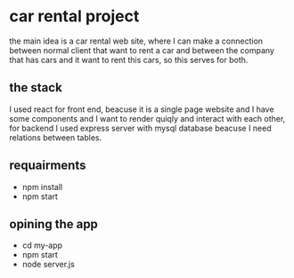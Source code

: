 # car rental project
the main idea is a car rental web site, where I can make a connection between normal client that want to rent a car and between the company that has cars and it want to rent this cars, so this serves for both.

## the stack
I used react for front end, beacuse it is a single page website and I have some components and I want to render quiqly and interact with each other,
for backend I used express server with mysql database beacuse I need relations between tables.

## requairments 
- npm install
- npm start

## opining the app
- cd my-app
- npm start
- node server.js

 